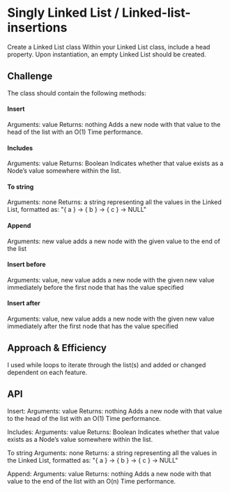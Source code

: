 # Singly Linked List / Linked-list-insertions

Create a Linked List class
Within your Linked List class, include a head property.
Upon instantiation, an empty Linked List should be created.

## Challenge

The class should contain the following methods:

#### Insert

  Arguments: value
  Returns: nothing
  Adds a new node with that value to the head of the list with an O(1) Time performance.

#### Includes

  Arguments: value
  Returns: Boolean
  Indicates whether that value exists as a Node’s value somewhere within the list.

#### To string

  Arguments: none
  Returns: a string representing all the values in the Linked List, formatted as:
  "{ a } -> { b } -> { c } -> NULL"

#### Append

  Arguments: new value
  adds a new node with the given value to the end of the list

#### Insert before

  Arguments: value, new value
  adds a new node with the given new value immediately before the first node that has the value specified

#### Insert after

  Arguments: value, new value
  adds a new node with the given new value immediately after the first node that has the value specified

## Approach & Efficiency

I used while loops to iterate through the list(s) and added or changed dependent on each feature.

## API

Insert:
  Arguments: value
  Returns: nothing
  Adds a new node with that value to the head of the list with an O(1) Time performance.

Includes:
  Arguments: value
  Returns: Boolean
  Indicates whether that value exists as a Node’s value somewhere within the list.

To string
  Arguments: none
  Returns: a string representing all the values in the Linked List, formatted as:
  "{ a } -> { b } -> { c } -> NULL"

Append:
  Arguments: value
  Returns: nothing
    Adds a new node with that value to the end of the list with an O(n) Time performance.
